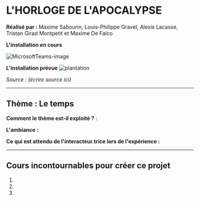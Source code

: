 # L'HORLOGE DE L'APOCALYPSE

**Réalisé par :** Maxime Sabourin, Louis-Philippe Gravel, Alexis Lacasse, Tristan Girad Montpetit et Maxime De Falco

**L'installation en cours** 


![MicrosoftTeams-image](https://user-images.githubusercontent.com/89647723/157122168-dc1900af-ae18-4f51-93e9-4bf25a113a95.png)



**L'installation prévue** 
![plantation](https://user-images.githubusercontent.com/89647723/157122198-8b33f012-b31c-47b0-b709-0918d09a97dd.png)

*Source : (écrire source ici)*

---

## Thème : Le temps

**Comment le thème est-il exploité ?** :

**L'ambiance :**

**Ce qui est attendu de l'interacteur.trice lors de l'expérience :**

---

## Cours incontournables pour créer ce projet

1.
2.
3.
